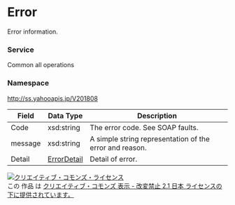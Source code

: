 # Error
Error information.
### Service
Common all operations
### Namespace
http://ss.yahooapis.jp/V201808

| Field | Data Type | Description | 
|---|---|---|
| Code| xsd:string| The error code. See SOAP faults. |
| message| xsd:string| A simple string representation of the error and reason. |
| Detail| <a href="../Common/ErrorDetail.md">ErrorDetail</a>| Detail of error. |

<a rel="license" href="http://creativecommons.org/licenses/by-nd/2.1/jp/"><img alt="クリエイティブ・コモンズ・ライセンス" style="border-width:0" src="https://i.creativecommons.org/l/by-nd/2.1/jp/88x31.png" /></a><br />この 作品 は <a rel="license" href="http://creativecommons.org/licenses/by-nd/2.1/jp/">クリエイティブ・コモンズ 表示 - 改変禁止 2.1 日本 ライセンスの下に提供されています。</a>
